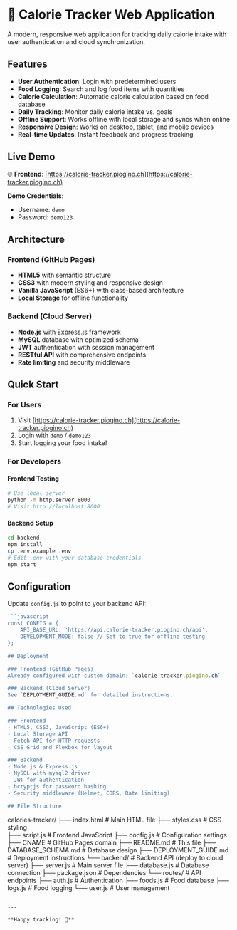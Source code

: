 # 🍎 Calorie Tracker Web Application

A modern, responsive web application for tracking daily calorie intake with user authentication and cloud synchronization.

## Features

- **User Authentication**: Login with predetermined users
- **Food Logging**: Search and log food items with quantities
- **Calorie Calculation**: Automatic calorie calculation based on food database
- **Daily Tracking**: Monitor daily calorie intake vs. goals
- **Offline Support**: Works offline with local storage and syncs when online
- **Responsive Design**: Works on desktop, tablet, and mobile devices
- **Real-time Updates**: Instant feedback and progress tracking

## Live Demo

🌐 **Frontend**: [https://calorie-tracker.piogino.ch](https://calorie-tracker.piogino.ch)

**Demo Credentials**:
- Username: `demo`
- Password: `demo123`

## Architecture

### Frontend (GitHub Pages)
- **HTML5** with semantic structure
- **CSS3** with modern styling and responsive design
- **Vanilla JavaScript** (ES6+) with class-based architecture
- **Local Storage** for offline functionality

### Backend (Cloud Server)
- **Node.js** with Express.js framework
- **MySQL** database with optimized schema
- **JWT** authentication with session management
- **RESTful API** with comprehensive endpoints
- **Rate limiting** and security middleware

## Quick Start

### For Users
1. Visit [https://calorie-tracker.piogino.ch](https://calorie-tracker.piogino.ch)
2. Login with `demo` / `demo123`
3. Start logging your food intake!

### For Developers

#### Frontend Testing
```bash
# Use local server
python -m http.server 8000
# Visit http://localhost:8000
```

#### Backend Setup
```bash
cd backend
npm install
cp .env.example .env
# Edit .env with your database credentials
npm start
```

## Configuration

Update `config.js` to point to your backend API:

```javascript
```javascript
const CONFIG = {
    API_BASE_URL: 'https://api.calorie-tracker.piogino.ch/api',
    DEVELOPMENT_MODE: false // Set to true for offline testing
};

## Deployment

### Frontend (GitHub Pages)
Already configured with custom domain: `calorie-tracker.piogino.ch`

### Backend (Cloud Server)
See `DEPLOYMENT_GUIDE.md` for detailed instructions.

## Technologies Used

### Frontend
- HTML5, CSS3, JavaScript (ES6+)
- Local Storage API
- Fetch API for HTTP requests
- CSS Grid and Flexbox for layout

### Backend
- Node.js & Express.js
- MySQL with mysql2 driver
- JWT for authentication
- bcryptjs for password hashing
- Security middleware (Helmet, CORS, Rate limiting)

## File Structure

```
calories-tracker/
├── index.html              # Main HTML file
├── styles.css              # CSS styling  
├── script.js               # Frontend JavaScript
├── config.js               # Configuration settings
├── CNAME                   # GitHub Pages domain
├── README.md               # This file
├── DATABASE_SCHEMA.md      # Database design
├── DEPLOYMENT_GUIDE.md     # Deployment instructions
└── backend/                # Backend API (deploy to cloud server)
    ├── server.js           # Main server file
    ├── database.js         # Database connection
    ├── package.json        # Dependencies
    └── routes/             # API endpoints
        ├── auth.js         # Authentication
        ├── foods.js        # Food database
        ├── logs.js         # Food logging
        └── user.js         # User management
```

---

**Happy tracking! 🥗**
